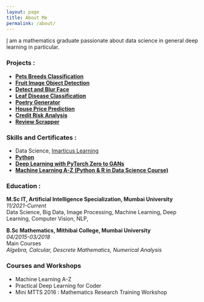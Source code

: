 ```yaml
---
layout: page
title: About Me
permalink: /about/
---
```


[I](https://docs.google.com/document/d/e/2PACX-1vQDugDtoMXrFYo_cPL6v7zvsvfHr4xi9zMNaWv-YIe2C3JGXKIuq2VH2cXa79HxGd7PpJdJJf2JXWj0/pub) am a mathematics graduate passionate about data science in general deep learning in particular. 

### Projects : 

- **[Pets Breeds Classification](https://github.com/skj092/Image-Classification-with-Stanford-Dogs-Dataset)**
- **[Fruit Image Object Detection](https://github.com/skj092/Fruit-Images-for-Object-Detection)**
- **[Detect and Blur Face ](https://github.com/skj092/Face_Blur)**
- **[Leaf Disease Classification](https://github.com/skj092/LeafDiseaseClassification)**
- **[Poetry Generator](https://github.com/skj092/Poetry-Generator)**
- **[House Price Prediction](https://github.com/skj092/House_Price_Prediction)**
- **[Credit Risk Analysis](https://github.com/skj092/Credit_Risk_Analysis)**
- **[Review Scrapper](https://github.com/skj092/ReviewScrapper)**

### Skills and Certificates : 
* Data Science, [Imarticus Learning](https://imarticus.org/)
* **[Python](https://www.hackerrank.com/certificates/6a8d73202b5e)**
* **[Deep Learning with PyTorch Zero to GANs](https://jovian.ai/certificate/MFQWCMZYGQ)**
* **[Machine Learning A-Z (Python & R in Data Science Course)](https://www.udemy.com/course/machinelearning/)**

### Education : 
**M.Sc IT, Artificial Intelligence Specialization, Mumbai University**<br>
*11/2021-Current*<br>
Data Science, Big Data, Image Processing, Machine Learning, Deep Learning, Computer Vision, NLP, <br>

**B.Sc Mathematics, Mithibai College, Mumbai University**<br>
*04/2015-03/2018*<br>
Main Courses<br>
*Algebra, Calcular, Descrete Mathematics, Numerical Analysis*

### Courses and Workshops
- Machine Learning A-Z 
- Practical Deep Learning for Coder
- Mini MTTS 2016 : Mathematics Research Training Workshop 
